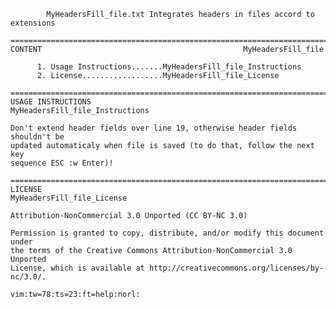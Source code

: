             MyHeadersFill_file.txt Integrates headers in files accord to extensions

    ==============================================================================
    CONTENT                                             MyHeadersFill_file

          1. Usage Instructions.......MyHeadersFill_file_Instructions
          2. License..................MyHeadersFill_file_License

    ==============================================================================
    USAGE INSTRUCTIONS                           MyHeadersFill_file_Instructions

    Don't extend header fields over line 19, otherwise header fields shouldn't be
    updated automaticaly when file is saved (to do that, follow the next key
    sequence ESC :w Enter)!

    ==============================================================================
    LICENSE                                           MyHeadersFill_file_License

    Attribution-NonCommercial 3.0 Unported (CC BY-NC 3.0)

    Permission is granted to copy, distribute, and/or modify this document under
    the terms of the Creative Commons Attribution-NonCommercial 3.0 Unported
    License, which is available at http://creativecommons.org/licenses/by-nc/3.0/.

    vim:tw=78:ts=23:ft=help:norl:


            
